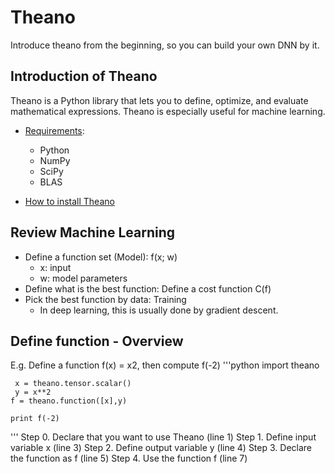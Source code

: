 # Theano
Introduce theano from the beginning, so you can build your own DNN by it.
## Introduction of Theano
Theano is a Python library that lets you to define, optimize, and evaluate mathematical expressions.
Theano is especially useful for machine learning.
* [Requirements](http://deeplearning.net/software/theano/requirements.html):
	* Python
	* NumPy
	* SciPy
	* BLAS

* [How to install Theano](http://deeplearning.net/software/theano/install.html)   
## Review Machine Learning
* Define a function set (Model): f(x; w)   
	* x: input
	* w: model parameters
* Define what is the best function: Define a cost function C(f)
* Pick the best function by data: Training
	* In deep learning, this is usually done by gradient descent.
## Define function - Overview
E.g. Define a function f(x) = x2, then compute f(-2)
'''python
    import theano

     x = theano.tensor.scalar()
     y = x**2
    f = theano.function([x],y)

    print f(-2)
'''
Step 0. Declare that you want to use Theano (line 1)
Step 1. Define input variable x (line 3)
Step 2. Define output variable y (line 4)
Step 3. Declare the function as f (line 5)
Step 4. Use the function f (line 7)
